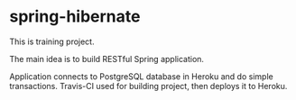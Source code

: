 # spring-hibernate
This is training project.

The main idea is to build RESTful Spring application.

Application connects to PostgreSQL database in Heroku and do simple transactions. Travis-CI used for building project, then deploys it to Heroku.
